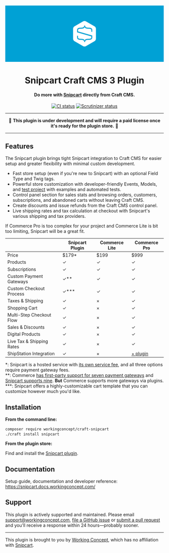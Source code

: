![Snipcart](resources/hero.svg)

<h1 align="center">Snipcart Craft CMS 3 Plugin</h1>

<h4 align="center">Do more with <a href="https://snipcart.com/">Snipcart</a> directly from Craft CMS.</h4>

<p align="center"><a href="https://travis-ci.org/workingconcept/snipcart-craft-plugin"><img src="https://travis-ci.org/workingconcept/snipcart-craft-plugin.svg?branch=master" alt="CI status"></a> <a href="https://scrutinizer-ci.com/g/workingconcept/snipcart-craft-plugin/"><img src="https://scrutinizer-ci.com/g/workingconcept/snipcart-craft-plugin/badges/quality-score.png?b=master" alt="Scrutinizer status"></a></p>

---

<p align="center">🚧 <b>This plugin is under development and will require a paid license once it's ready for the plugin store.</b> 🚧</p>

---

## Features

The Snipcart plugin brings tight Snipcart integration to Craft CMS for easier setup and greater flexibility with minimal custom development.

- Fast store setup (even if you're new to Snipcart) with an optional Field Type and Twig tags.
- Powerful store customization with developer-friendly Events, Models, and [test project](https://github.com/workingconcept/snipcart-test) with examples and automated tests.
- Control panel section for sales stats and browsing orders, customers, subscriptions, and abandoned carts without leaving Craft CMS.
- Create discounts and issue refunds from the Craft CMS control panel.
- Live shipping rates and tax calculation at checkout with Snipcart's various shipping and tax providers.

If Commerce Pro is too complex for your project and Commerce Lite is bit too limiting, Snipcart will be a great fit.

|                           | Snipcart Plugin  | Commerce Lite | Commerce Pro |
| ------------------------- | ---------------- | ------------- | ------------ |
| Price                     | $179*            | $199          | $999         |
| Products                  | ✓                | ✓             | ✓            |
| Subscriptions             | ✓                | ✓             | ✓            |
| Custom Payment Gateways   | ✓**              | ✓             | ✓            |
| Custom Checkout Process   | ✓***             | ✓             | ✓            |
| Taxes & Shipping          | ✓                | ×             | ✓            |
| Shopping Cart             | ✓                | ×             | ✓            |
| Multi-Step Checkout Flow  | ✓                | ×             | ✓            |
| Sales & Discounts         | ✓                | ×             | ✓            |
| Digital Products          | ✓                | ×             | ✓            |
| Live Tax & Shipping Rates | ✓                | ×             | ✓            |
| ShipStation Integration   | ✓                | ×             | [+ plugin](https://plugins.craftcms.com/shipstationconnect)     |

*: Snipcart is a hosted service with [its own service fee](https://snipcart.com/pricing), and all three options require payment gateway fees.  
**: Commerce [has first-party support for seven payment gateways](https://docs.craftcms.com/commerce/v2/payment-gateways.html) and [Snipcart supports nine](https://snipcart.com/list-ecommerce-payment-gateways). **But** Commerce supports more gateways via plugins.  
***: Snipcart offers a highly-customizable cart template that you can customize however much you'd like.

## Installation

**From the command line:**

```shell
composer require workingconcept/craft-snipcart
./craft install snipcart
```

**From the plugin store:**

Find and install the [Snipcart plugin](https://plugins.craftcms.com/snipcart).

## Documentation

Setup guide, documentation and developer reference: https://snipcart.docs.workingconcept.com/

## Support

This plugin is actively supported and maintained. Please email [support@workingconcept.com](mailto:support@workingconcept.com), [file a GitHub issue](https://github.com/workingconcept/snipcart-craft-plugin/issues) or [submit a pull request](https://github.com/workingconcept/snipcart-craft-plugin/pulls) and you'll receive a response within 24 hours—probably sooner. 

---

This plugin is brought to you by [Working Concept](https://workingconcept.com), which has no affiliation with [Snipcart](https://snipcart.com/).
